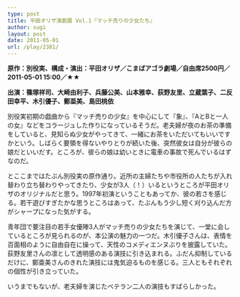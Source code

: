 ```yaml
---
type: post
title: 平田オリザ演劇展 Vol.1『マッチ売りの少女たち』
author: sugi
layout: post
date: 2011-05-01
url: /play/2381/
---
```

**原作：別役実、構成・演出：平田オリザ／こまばアゴラ劇場／自由席2500円／2011-05-01 15:00／★★**

**出演：篠塚祥司、大崎由利子、兵藤公美、山本雅幸、荻野友里、立蔵葉子、二反田幸平、木引優子、鄭亜美、島田桃依**

別役実初期の戯曲から『マッチ売りの少女』を中心にして『象』、『AとBと一人の女』などをコラージュした作りになっているそうだ。老夫婦が夜のお茶の準備をしていると、見知らぬ少女がやってきて、一緒にお茶をいただいてもいいですかという。しばらく要領を得ないやりとりが続いた後、突然彼女は自分が彼らの娘だといいだす。ところが、彼らの娘は幼いときに電車の事故で死んでいるはずなのだ。

とここまではたぶん別役実の原作通り。近所の主婦たちや市役所の人たちが入れ替わり立ち替わりやってきたり、少女が3人（！）いるというところが平田オリザのオリジナルだと思う。1997年初演ということもあってか、彼の若さを感じる。若干遊びすぎたかな思うところはあって、たぶんもう少し短く刈り込んだ方がシャープになった気がする。

青年団で要注目の若手女優陣3人がマッチ売りの少女たちを演じて、一堂に会しているところが見られるのが、本公演の魅力の一つだ。木引優子さんは、表情を百面相のように自由自在に操って、天性のコメディエンヌぶりを披露していた。荻野友里さんの凛として透明感のある演技に引き込まれる。ふだん抑制しているだけに、鄭亜美さんのきれた演技には鬼気迫るものを感じる。三人ともそれぞれの個性が引き立っていた。

いうまでもないが、老夫婦を演じたベテラン二人の演技もすばらしかった。

